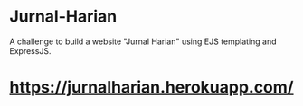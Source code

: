 # Jurnal-Harian
A challenge to build a website "Jurnal Harian" using EJS templating and ExpressJS. 
# https://jurnalharian.herokuapp.com/
